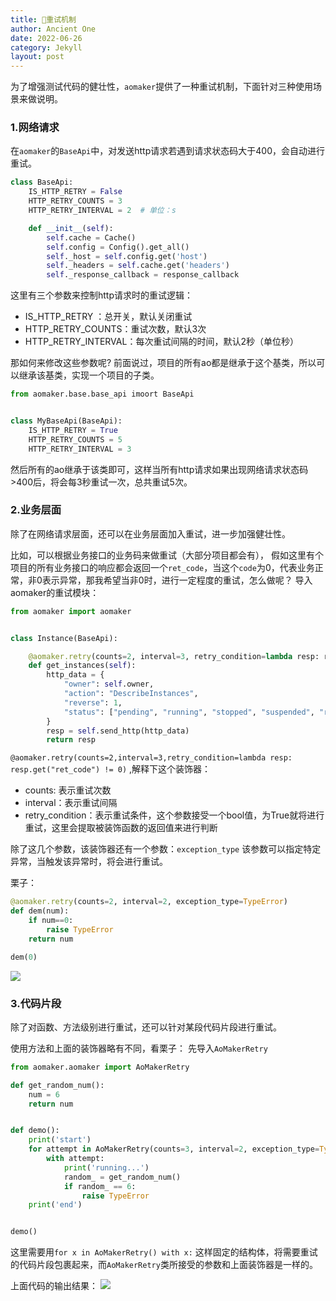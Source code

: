 ```yaml
---
title: 🔄重试机制
author: Ancient One
date: 2022-06-26
category: Jekyll
layout: post
---
```

为了增强测试代码的健壮性，`aomaker`提供了一种重试机制，下面针对三种使用场景来做说明。
###  1.网络请求
在`aomaker`的`BaseApi`中，对发送http请求若遇到请求状态码大于400，会自动进行重试。

```python
class BaseApi:
    IS_HTTP_RETRY = False
    HTTP_RETRY_COUNTS = 3
    HTTP_RETRY_INTERVAL = 2  # 单位：s

    def __init__(self):
        self.cache = Cache()
        self.config = Config().get_all()
        self._host = self.config.get('host')
        self._headers = self.cache.get('headers')
        self._response_callback = response_callback
```

这里有三个参数来控制http请求时的重试逻辑：
- IS_HTTP_RETRY ：总开关，默认关闭重试
- HTTP_RETRY_COUNTS：重试次数，默认3次
- HTTP_RETRY_INTERVAL：每次重试间隔的时间，默认2秒（单位秒）

那如何来修改这些参数呢?
前面说过，项目的所有ao都是继承于这个基类，所以可以继承该基类，实现一个项目的子类。

```python
from aomaker.base.base_api imoort BaseApi


class MyBaseApi(BaseApi):
    IS_HTTP_RETRY = True
    HTTP_RETRY_COUNTS = 5
    HTTP_RETRY_INTERVAL = 3
```

然后所有的ao继承于该类即可，这样当所有http请求如果出现网络请求状态码>400后，将会每3秒重试一次，总共重试5次。

### 2.业务层面
除了在网络请求层面，还可以在业务层面加入重试，进一步加强健壮性。

比如，可以根据业务接口的业务码来做重试（大部分项目都会有），
假如这里有个项目的所有业务接口的响应都会返回一个`ret_code`，当这个`code`为0，代表业务正常，非0表示异常，那我希望当非0时，进行一定程度的重试，怎么做呢？
导入aomaker的重试模块：
```python
from aomaker import aomaker


class Instance(BaseApi):

    @aomaker.retry(counts=2, interval=3, retry_condition=lambda resp: resp.get("ret_code") != 0)
    def get_instances(self):
        http_data = {
            "owner": self.owner,
            "action": "DescribeInstances",
            "reverse": 1,
            "status": ["pending", "running", "stopped", "suspended", "rescuing"],
        }
        resp = self.send_http(http_data)
        return resp
```

`@aomaker.retry(counts=2,interval=3,retry_condition=lambda resp: resp.get("ret_code") != 0)` ,解释下这个装饰器：
- counts: 表示重试次数
- interval：表示重试间隔
- retry_condition：表示重试条件，这个参数接受一个bool值，为True就将进行重试，这里会提取被装饰函数的返回值来进行判断

除了这几个参数，该装饰器还有一个参数：`exception_type`
该参数可以指定特定异常，当触发该异常时，将会进行重试。

栗子：

```python
@aomaker.retry(counts=2, interval=2, exception_type=TypeError)
def dem(num):
    if num==0:
        raise TypeError
    return num

dem(0)
```

![](https://picgo2listen.oss-cn-beijing.aliyuncs.com/imgs/20231012164710.png)

### 3.代码片段
除了对函数、方法级别进行重试，还可以针对某段代码片段进行重试。

使用方法和上面的装饰器略有不同，看栗子：
先导入`AoMakerRetry`

```python
from aomaker.aomaker import AoMakerRetry

def get_random_num():
    num = 6
    return num


def demo():
    print('start')
    for attempt in AoMakerRetry(counts=3, interval=2, exception_type=TypeError):
        with attempt:
            print('running...')
            random_ = get_random_num()
            if random_ == 6:
                raise TypeError
    print('end')


demo()
```

这里需要用`for x in AoMakerRetry() with x:` 这样固定的结构体，将需要重试的代码片段包裹起来，而`AoMakerRetry`类所接受的参数和上面装饰器是一样的。

上面代码的输出结果：
![](https://picgo2listen.oss-cn-beijing.aliyuncs.com/imgs/20231012164735.png)
